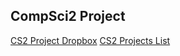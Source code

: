 ## CompSci2 Project

[CS2 Project Dropbox](https://elearn.chattanoogastate.edu/d2l/le/content/9694705/viewContent/97613386/View)
[CS2 Projects List](https://elearn.chattanoogastate.edu/d2l/le/content/9694705/viewContent/96469084/View)
